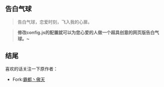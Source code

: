 ## 告白气球

> 告白气球，恋爱时刻，飞入我的心扉。 

> <b>修改config.js的配置就可以为您心爱的人做一个超具创意的网页版告白气球。~</b>



## 结尾
喜欢的话关注一下原作者：
* Fork:[霸都丶傲天](https://github.com/ajlovechina)
